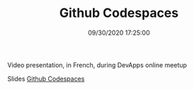 ﻿---
title: 'Github Codespaces'
permalink: /2021/10/19/github-codespaces/
date: 09/30/2020 17:25:00
disqusIdentifier: 20211019013205
tags: [.NET, Dapr]
video: Xvjiujn08vo
start: 1883
---
Video presentation, in French, during DevApps online meetup
<!-- more --> <!-- TODO Should we put this info in the front matter  -->  

<?# Plyr video=LmG9eIGuELo start=1883 /?>

Slides [Github Codespaces](https://laurentkempe.com/presentations/Github%20Codespaces/#/)
